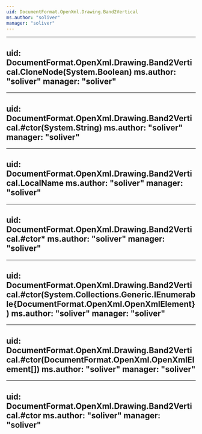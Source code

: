 ```yaml
---
uid: DocumentFormat.OpenXml.Drawing.Band2Vertical
ms.author: "soliver"
manager: "soliver"
---
```


---
uid: DocumentFormat.OpenXml.Drawing.Band2Vertical.CloneNode(System.Boolean)
ms.author: "soliver"
manager: "soliver"
---

---
uid: DocumentFormat.OpenXml.Drawing.Band2Vertical.#ctor(System.String)
ms.author: "soliver"
manager: "soliver"
---

---
uid: DocumentFormat.OpenXml.Drawing.Band2Vertical.LocalName
ms.author: "soliver"
manager: "soliver"
---

---
uid: DocumentFormat.OpenXml.Drawing.Band2Vertical.#ctor*
ms.author: "soliver"
manager: "soliver"
---

---
uid: DocumentFormat.OpenXml.Drawing.Band2Vertical.#ctor(System.Collections.Generic.IEnumerable{DocumentFormat.OpenXml.OpenXmlElement})
ms.author: "soliver"
manager: "soliver"
---

---
uid: DocumentFormat.OpenXml.Drawing.Band2Vertical.#ctor(DocumentFormat.OpenXml.OpenXmlElement[])
ms.author: "soliver"
manager: "soliver"
---

---
uid: DocumentFormat.OpenXml.Drawing.Band2Vertical.#ctor
ms.author: "soliver"
manager: "soliver"
---
